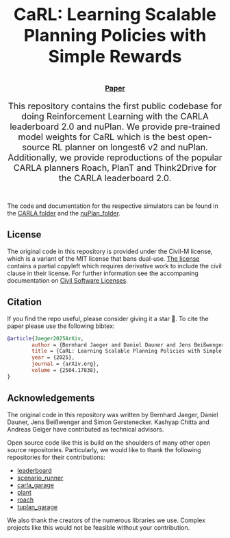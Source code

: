 <p align="center" style="font-size:40px;">
<b> CaRL: Learning Scalable Planning Policies with Simple Rewards </b>
</p>

<h3 align="center">
         <a href="https://arxiv.org/abs/2504.17838"> Paper</a>
</h3>

<p align="center" style="font-size:20px;">
This repository contains the first public codebase for doing Reinforcement Learning with the CARLA leaderboard 2.0 and nuPlan. We provide pre-trained model weights for CaRL which is the best open-source RL planner on longest6 v2 and nuPlan. Additionally, we provide reproductions of the popular CARLA planners Roach, PlanT and Think2Drive for the CARLA leaderboard 2.0. <br/><br/>
</p>

The code and documentation for the respective simulators can be found in the [CARLA folder](CARLA) and the [nuPlan_folder](nuPlan).


## License

The original code in this repository is provided under the Civil-M license, which is a variant of the MIT license that bans dual-use. [The license](LICENSE) contains a partial copyleft which requires derivative work to include the civil clause in their license. For further information see the accompaning documentation on [Civil Software Licenses](docs/Jaeger2025LicenseWhitepaper.pdf).

## Citation
If you find the repo useful, please consider giving it a star &#127775;.
To cite the paper please use the following bibtex:
```BibTeX
@article{Jaeger2025ArXiv, 
        author = {Bernhard Jaeger and Daniel Dauner and Jens Beißwenger and Simon Gerstenecker and Kashyap Chitta and Andreas Geiger}, 
        title = {CaRL: Learning Scalable Planning Policies with Simple Rewards}, 
        year = {2025}, 
        journal = {arXiv.org}, 
        volume = {2504.17838}, 
}
```

## Acknowledgements
The original code in this repository was written by Bernhard Jaeger, Daniel Dauner, Jens Beißwenger and Simon Gerstenecker. Kashyap Chitta and Andreas Geiger  have contributed as technical advisors.

Open source code like this is build on the shoulders of many other open source repositories.
Particularly, we would like to thank the following repositories for their contributions:

* [leaderboard](https://github.com/carla-simulator/leaderboard)
* [scenario_runner](https://github.com/carla-simulator/scenario_runner)
* [carla_garage](https://github.com/autonomousvision/carla_garage)
* [plant](https://github.com/autonomousvision/plant)
* [roach](https://github.com/zhejz/carla-roach/)
* [tuplan_garage](https://github.com/autonomousvision/tuplan_garage)

We also thank the creators of the numerous libraries we use. Complex projects like this would not be feasible without your contribution.
